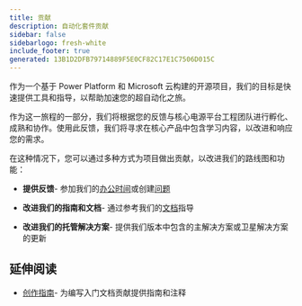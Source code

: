 ```yaml
---
title: 贡献
description: 自动化套件贡献
sidebar: false
sidebarlogo: fresh-white
include_footer: true
generated: 13B1D2DFB79714889F5E0CF82C17E1C7506D015C
---
```


作为一个基于 Power Platform 和 Microsoft 云构建的开源项目，我们的目标是快速提供工具和指导，以帮助加速您的超自动化之旅。

作为这一旅程的一部分，我们将根据您的反馈与核心电源平台工程团队进行孵化、成熟和协作。使用此反馈，我们将寻求在核心产品中包含学习内容，以改进和响应您的需求。

在这种情况下，您可以通过多种方式为项目做出贡献，以改进我们的路线图和功能：

- **提供反馈**- 参加我们的[办公时间](/zh-hans/office-hours)或创建[问题](/zh-hans/contribution/feedback)

- **改进我们的指南和文档**- 通过参考我们的[文档](/zh-hans/contribution/documentation)指导

- **改进我们的托管解决方案**- 提供我们版本中包含的主解决方案或卫星解决方案的更新

## 延伸阅读

- [创作指南](/zh-hans/contribution/authoring)- 为编写入门文档贡献提供指南和注释
